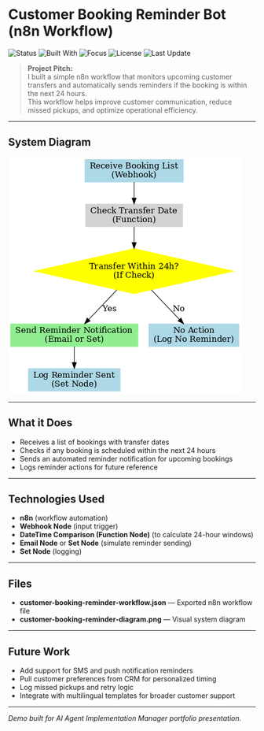 # Customer Booking Reminder Bot (n8n Workflow)

![Status](https://img.shields.io/badge/status-active-brightgreen)
![Built With](https://img.shields.io/badge/built%20with-n8n%20%7C%20Email%20%7C%20SMS-blue)
![Focus](https://img.shields.io/badge/feature-Automated%20Reminders-green)
![License](https://img.shields.io/badge/license-MIT-lightgrey)
![Last Update](https://img.shields.io/github/last-commit/Isaac24Karat/customer-booking-reminder-bot)


> **Project Pitch:**  
> I built a simple n8n workflow that monitors upcoming customer transfers and automatically sends reminders if the booking is within the next 24 hours.  
> This workflow helps improve customer communication, reduce missed pickups, and optimize operational efficiency.

---

## System Diagram

![Customer Booking Reminder Bot Diagram](customer-booking-reminder-diagram.png)

---

## What it Does
- Receives a list of bookings with transfer dates
- Checks if any booking is scheduled within the next 24 hours
- Sends an automated reminder notification for upcoming bookings
- Logs reminder actions for future reference

---

## Technologies Used
- **n8n** (workflow automation)
- **Webhook Node** (input trigger)
- **DateTime Comparison (Function Node)** (to calculate 24-hour windows)
- **Email Node** or **Set Node** (simulate reminder sending)
- **Set Node** (logging)

---

## Files
- **customer-booking-reminder-workflow.json** — Exported n8n workflow file
- **customer-booking-reminder-diagram.png** — Visual system diagram

---

## Future Work

- Add support for SMS and push notification reminders
- Pull customer preferences from CRM for personalized timing
- Log missed pickups and retry logic
- Integrate with multilingual templates for broader customer support


---
*Demo built for AI Agent Implementation Manager portfolio presentation.*

